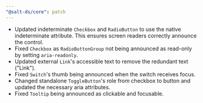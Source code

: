 ```yaml
---
"@salt-ds/core": patch
---
```


- Updated indeterminate `Checkbox` and `RadioButton` to use the native indeterminate attribute. This ensures screen readers correctly announce the control.
- Fixed `Checkbox` as `RadioButtonGroup` not being announced as read-only by setting `aria-readonly`.
- Updated external `Link`'s accessible text to remove the redundant text ("Link").
- Fixed `Switch`'s thumb being announced when the switch receives focus.
- Changed standalone `ToggleButton`'s role from checkbox to button and updated the necessary aria attributes.
- Fixed `Tooltip` being announced as clickable and focusable.
